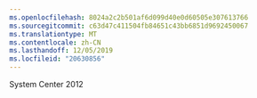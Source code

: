 ```yaml
---
ms.openlocfilehash: 8024a2c2b501af6d099d40e0d60505e307613766
ms.sourcegitcommit: c63d47c411504fb84651c43bb6851d9692450067
ms.translationtype: MT
ms.contentlocale: zh-CN
ms.lasthandoff: 12/05/2019
ms.locfileid: "20630856"
---
```

<Token xmlns:xlink="http://www.w3.org/1999/xlink">System Center 2012</Token>